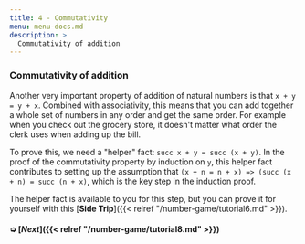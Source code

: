 ```yaml
---
title: 4 - Commutativity
menu: menu-docs.md
description: >
  Commutativity of addition
---
```


### Commutativity of addition

Another very important property of addition of natural numbers is that
`x + y = y + x`.  Combined with associativity, this means that you can
add together a whole set of numbers in any order and get the same
order.  For example when you check out the grocery store, it doesn't
matter what order the clerk uses when adding up the bill.

To prove this, we need a "helper" fact: `succ x + y = succ (x + y)`.
In the proof of the commutativity property by induction on `y`, this
helper fact contributes to setting up the assumption that `(x + n =
n + x) => (succ (x + n) = succ (n + x)`, which is the key step in the
induction proof.

The helper fact is available to you for this step, but you can prove
it for yourself with this [**Side Trip**]({{< relref
"/number-game/tutorial6.md" >}}).

<div class=proof-editor data-exercise="nat/add4"></div>

#### ➭ [***Next***]({{< relref "/number-game/tutorial8.md" >}})
